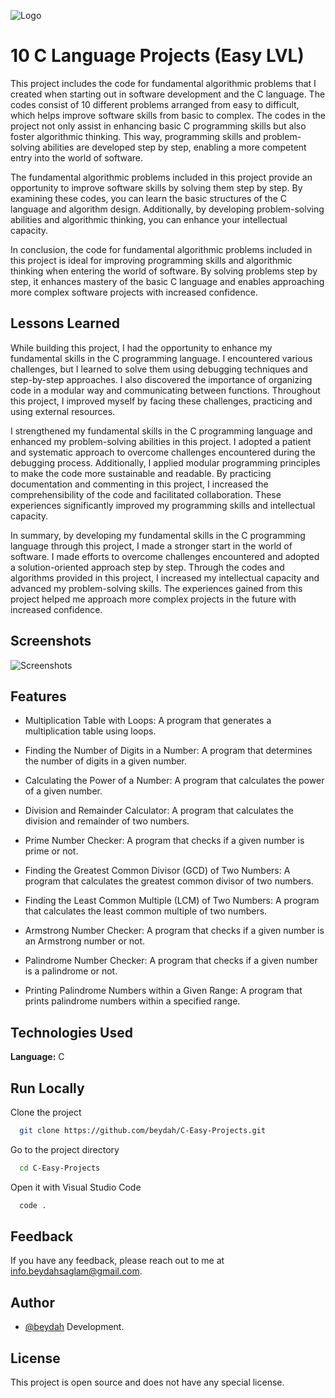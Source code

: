 
![Logo](https://raw.githubusercontent.com/beydah/Assets-Repository/main/gifs/BeydahGithubProjectBanner2.gif)

# 10 C Language Projects (Easy LVL)

This project includes the code for fundamental algorithmic problems that I created when starting out in software development and the C language. The codes consist of 10 different problems arranged from easy to difficult, which helps improve software skills from basic to complex. The codes in the project not only assist in enhancing basic C programming skills but also foster algorithmic thinking. This way, programming skills and problem-solving abilities are developed step by step, enabling a more competent entry into the world of software.

The fundamental algorithmic problems included in this project provide an opportunity to improve software skills by solving them step by step. By examining these codes, you can learn the basic structures of the C language and algorithm design. Additionally, by developing problem-solving abilities and algorithmic thinking, you can enhance your intellectual capacity.

In conclusion, the code for fundamental algorithmic problems included in this project is ideal for improving programming skills and algorithmic thinking when entering the world of software. By solving problems step by step, it enhances mastery of the basic C language and enables approaching more complex software projects with increased confidence.

## Lessons Learned

While building this project, I had the opportunity to enhance my fundamental skills in the C programming language. I encountered various challenges, but I learned to solve them using debugging techniques and step-by-step approaches. I also discovered the importance of organizing code in a modular way and communicating between functions. Throughout this project, I improved myself by facing these challenges, practicing and using external resources.

I strengthened my fundamental skills in the C programming language and enhanced my problem-solving abilities in this project. I adopted a patient and systematic approach to overcome challenges encountered during the debugging process. Additionally, I applied modular programming principles to make the code more sustainable and readable. By practicing documentation and commenting in this project, I increased the comprehensibility of the code and facilitated collaboration. These experiences significantly improved my programming skills and intellectual capacity.

In summary, by developing my fundamental skills in the C programming language through this project, I made a stronger start in the world of software. I made efforts to overcome challenges encountered and adopted a solution-oriented approach step by step. Through the codes and algorithms provided in this project, I increased my intellectual capacity and advanced my problem-solving skills. The experiences gained from this project helped me approach more complex projects in the future with increased confidence.

  
## Screenshots

![Screenshots](https://raw.githubusercontent.com/beydah/Assets-Repository/main/gifs/BeydahGithubProjectScreen2.gif)

## Features

- Multiplication Table with Loops: A program that generates a multiplication table using loops.

- Finding the Number of Digits in a Number: A program that determines the number of digits in a given number.

- Calculating the Power of a Number: A program that calculates the power of a given number.

- Division and Remainder Calculator: A program that calculates the division and remainder of two numbers.

- Prime Number Checker: A program that checks if a given number is prime or not.

- Finding the Greatest Common Divisor (GCD) of Two Numbers: A program that calculates the greatest common divisor of two numbers.

- Finding the Least Common Multiple (LCM) of Two Numbers: A program that calculates the least common multiple of two numbers.

- Armstrong Number Checker: A program that checks if a given number is an Armstrong number or not.

- Palindrome Number Checker: A program that checks if a given number is a palindrome or not.

- Printing Palindrome Numbers within a Given Range: A program that prints palindrome numbers within a specified range.

## Technologies Used

**Language:** C

## Run Locally

Clone the project

```bash
  git clone https://github.com/beydah/C-Easy-Projects.git
```

Go to the project directory

```bash
  cd C-Easy-Projects
```

Open it with Visual Studio Code

```bash
  code .
```
  
## Feedback

If you have any feedback, please reach out to me at info.beydahsaglam@gmail.com.
  
## Author

- [@beydah](https://github.com/beydah) Development.

## License

This project is open source and does not have any special license.
